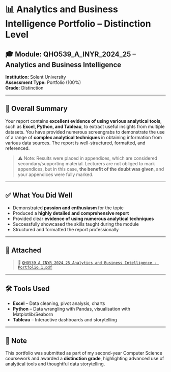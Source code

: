 # 📊 Analytics and Business Intelligence Portfolio – Distinction Level

## 🎓 Module: QHO539_A_INYR_2024_25 – Analytics and Business Intelligence  
**Institution:** Solent University  
**Assessment Type:** Portfolio (100%)  
**Grade:** Distinction  

---

## 📝 Overall Summary

Your report contains **excellent evidence of using various analytical tools**, such as **Excel, Python, and Tableau**, to extract useful insights from multiple datasets. You have provided numerous screengrabs to demonstrate the use of a range of **complex analytical techniques** in obtaining information from various data sources. The report is well-structured, formatted, and referenced.

> ⚠️ Note: Results were placed in appendices, which are considered secondary/supporting material. Lecturers are not obliged to mark appendices, but in this case, **the benefit of the doubt was given**, and your appendices were fully marked.

---

## ✅ What You Did Well

- Demonstrated **passion and enthusiasm** for the topic  
- Produced a **highly detailed and comprehensive report**  
- Provided clear **evidence of using numerous analytical techniques**  
- Successfully showcased the skills taught during the module  
- Structured and formatted the report professionally  

---

## 📎 Attached

> 📄 [`QHO539_A_INYR_2024_25_Analytics and Business Intelligence - Portfolio 1.pdf`](./QHO539_A_INYR_2024_25_Analytics%20and%20Business%20Intelligence%20-%20Portfolio%201%20(100%)%20_%20Solent%20Online%20Learning.pdf)

---

## 🛠️ Tools Used

- **Excel** – Data cleaning, pivot analysis, charts  
- **Python** – Data wrangling with Pandas, visualisation with Matplotlib/Seaborn  
- **Tableau** – Interactive dashboards and storytelling  

---

## 💬 Note

This portfolio was submitted as part of my second-year Computer Science coursework and awarded a **distinction grade**, highlighting advanced use of analytical tools and thoughtful data storytelling.

